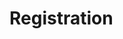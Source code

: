 # Registration

<script>
var licensees = TextMate.licensees;
if(licensees) { document.write("This copy of TextMate is registered to " + licensees + "."); }
else          { document.write("This copy of TextMate is unregistered. <a href='#' onClick='javascript:TextMate.addLicense();'>Add license.</a>"); }
</script>
